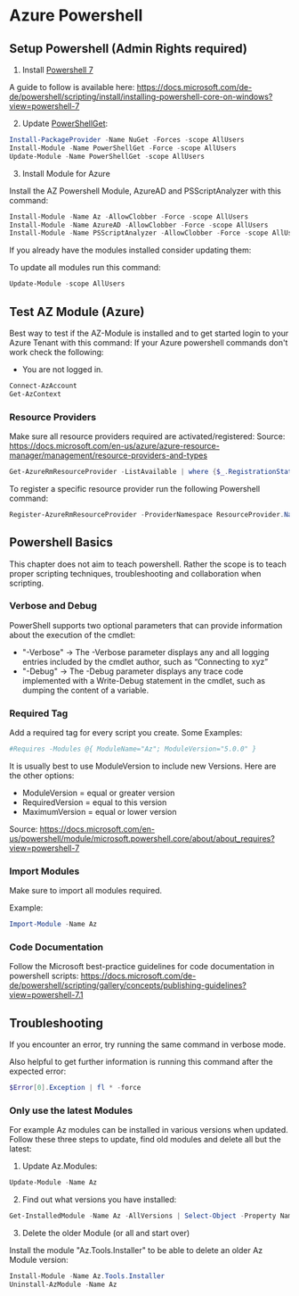 # Azure Powershell

## Setup Powershell (Admin Rights required)

1. Install [Powershell 7](https://github.com/PowerShell/powershell/releases)

A guide to follow is available here: https://docs.microsoft.com/de-de/powershell/scripting/install/installing-powershell-core-on-windows?view=powershell-7

2. Update [PowerShellGet](https://github.com/Azure/azure-powershell):

```powershell
Install-PackageProvider -Name NuGet -Forces -scope AllUsers
Install-Module -Name PowerShellGet -Force -scope AllUsers
Update-Module -Name PowerShellGet -scope AllUsers
```

3. Install Module for Azure

Install the AZ Powershell Module, AzureAD and PSScriptAnalyzer with this command:

```powershell
Install-Module -Name Az -AllowClobber -Force -scope AllUsers
Install-Module -Name AzureAD -AllowClobber -Force -scope AllUsers
Install-Module -Name PSScriptAnalyzer -AllowClobber -Force -scope AllUsers
```

If you already have the modules installed consider updating them:

To update all modules run this command:

```powershell
Update-Module -scope AllUsers
```

## Test AZ Module (Azure)

Best way to test if the AZ-Module is installed and to get started login to your Azure Tenant with this command:
If your Azure powershell commands don't work check the following:

- You are not logged in.

```powershell
Connect-AzAccount
Get-AzContext
```

### Resource Providers

Make sure all resource providers required are activated/registered:
Source: <https://docs.microsoft.com/en-us/azure/azure-resource-manager/management/resource-providers-and-types>

```powershell
Get-AzureRmResourceProvider -ListAvailable | where {$_.RegistrationState -eq "Registered"} | Select ProviderNamespace, RegistrationState
```

To register a specific resource provider run the following Powershell command:

```powershell
Register-AzureRmResourceProvider -ProviderNamespace ResourceProvider.Name
```

## Powershell Basics

This chapter does not aim to teach powershell. Rather the scope is to teach proper scripting techniques, troubleshooting and collaboration when scripting.

### Verbose and Debug

PowerShell supports two optional parameters that can provide information about the execution of the cmdlet:

- "-Verbose" -> The -Verbose parameter displays any and all logging entries included by the cmdlet author, such as “Connecting to xyz”
- "-Debug"  -> The -Debug parameter displays any trace code implemented with a Write-Debug statement in the cmdlet, such as dumping the content of a variable.

### Required Tag

Add a required tag for every script you create.
Some Examples:

```powershell
#Requires -Modules @{ ModuleName="Az"; ModuleVersion="5.0.0" }
```

It is usually best to use ModuleVersion to include new Versions. Here are the other options:

- ModuleVersion = equal or greater version
- RequiredVersion = equal to this version
- MaximumVersion = equal or lower version

Source: <https://docs.microsoft.com/en-us/powershell/module/microsoft.powershell.core/about/about_requires?view=powershell-7>

### Import Modules

Make sure to import all modules required.

Example:

```powershell
Import-Module -Name Az
```

### Code Documentation

Follow the Microsoft best-practice guidelines for code documentation in powershell scripts:
<https://docs.microsoft.com/de-de/powershell/scripting/gallery/concepts/publishing-guidelines?view=powershell-7.1>

## Troubleshooting

If you encounter an error, try running the same command in verbose mode.

Also helpful to get further information is running this command after the expected error:

```powershell
$Error[0].Exception | fl * -force
```

### Only use the latest Modules

For example Az modules can be installed in various versions when updated.
Follow these three steps to update, find old modules and delete all but the latest:

1. Update Az.Modules:

```powershell
Update-Module -Name Az
```

2. Find out what versions you have installed:

```powershell
Get-InstalledModule -Name Az -AllVersions | Select-Object -Property Name, Version
```

3. Delete the older Module (or all and start over)

Install the module "Az.Tools.Installer" to be able to delete an older Az Module version:

```powershell
Install-Module -Name Az.Tools.Installer
Uninstall-AzModule -Name Az
```
